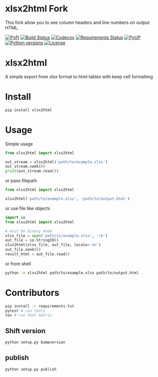 # xlsx2html Fork
This fork allow you to see column headers and line numbers on output HTML.


[![PyPi](https://img.shields.io/pypi/v/xlsx2html.svg)](https://pypi.python.org/pypi/xlsx2html)
[![Build Status](https://travis-ci.org/Apkawa/xlsx2html.svg?branch=master)](https://travis-ci.org/Apkawa/xlsx2html)
[![Codecov](https://codecov.io/gh/Apkawa/xlsx2html/branch/master/graph/badge.svg)](https://codecov.io/gh/Apkawa/xlsx2html)
[![Requirements Status](https://requires.io/github/Apkawa/xlsx2html/requirements.svg?branch=master)](https://requires.io/github/Apkawa/xlsx2html/requirements/?branch=master)
[![PyUP](https://pyup.io/repos/github/Apkawa/xlsx2html/shield.svg)](https://pyup.io/repos/github/Apkawa/xlsx2html)
[![Python versions](https://img.shields.io/pypi/pyversions/xlsx2html.svg)]()
[![License](https://img.shields.io/badge/license-MIT-blue.svg)](LICENSE)

# xlsx2html

A simple export from xlsx format to html tables with keep cell formatting


# Install

```bash
pip install xlsx2html
```


# Usage
Simple usage
```python
from xlsx2html import xlsx2html

out_stream = xlsx2html('path/to/example.xlsx')
out_stream.seek(0)
print(out_stream.read())

```

or pass filepath
```python
from xlsx2html import xlsx2html

xlsx2html('path/to/example.xlsx', 'path/to/output.html')
```
or use file like objects

```python
import io
from xlsx2html import xlsx2html

# must be binary mode
xlsx_file = open('path/to/example.xlsx', 'rb') 
out_file = io.StringIO()
xlsx2html(xlsx_file, out_file, locale='en')
out_file.seek(0)
result_html = out_file.read()
```

or from shell

```bash
python -m xlsx2html path/to/example.xlsx path/to/output.html
```


# Contributors
```bash
pip install -r requirements.txt
pytest # run tests
tox # run test matrix
```

## Shift version
```bash 
python setup.py bumpversion
```

## publish
```bash
python setup.py publish
```
